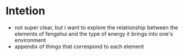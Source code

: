 # Intetion
* not super clear, but i want to explore the relationship between the elements of fengshui and the type of energy it brings into one's environment
* appendix of things that correspond to each element
